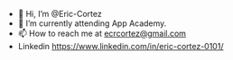 - 👋 Hi, I’m @Eric-Cortez
- 🌱 I’m currently attending App Academy. 
- 📫 How to reach me at ecrcortez@gmail.com
- Linkedin https://www.linkedin.com/in/eric-cortez-0101/

<!---
Eric-Cortez/Eric-Cortez is a ✨ special ✨ repository because its `README.md` (this file) appears on your GitHub profile.
You can click the Preview link to take a look at your changes.
--->
